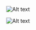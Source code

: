 ![Alt text](https://firebasestorage.googleapis.com/v0/b/reportex-2cb3e.appspot.com/o/IMG_B9A4D8D64B64-1.jpeg?alt=media&token=7ad45d36-c49a-4e0a-859e-069fea98a453 'Optional title')

![Alt text](https://firebasestorage.googleapis.com/v0/b/reportex-2cb3e.appspot.com/o/IMG_BF14B536C5CC-1.jpeg?alt=media&token=def7b322-5561-4f11-b357-ecf11c69a55d 'Optional title')
